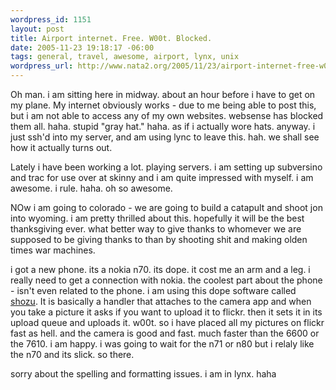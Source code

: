 ```yaml
--- 
wordpress_id: 1151
layout: post
title: Airport internet. Free. W00t. Blocked.
date: 2005-11-23 19:18:17 -06:00
tags: general, travel, awesome, airport, lynx, unix
wordpress_url: http://www.nata2.org/2005/11/23/airport-internet-free-w00t-blocked/
---
```

Oh man. i am sitting here in midway. about an hour before i have to get on my plane. My internet obviously works - due to me being able to post this, but i am not able to access any of my own websites. websense has blocked them all. haha. stupid "gray hat." haha. as if i actually wore hats. anyway. i just ssh'd into my server, and am using lync to leave this. hah. we shall see how it actually turns out.

Lately i have been working a lot. playing servers. i am setting up subversino and trac for use over at skinny and i am quite impressed with myself. i am awesome. i rule. haha. oh so awesome.

NOw i am going to colorado - we are going to build a catapult and shoot jon into wyoming. i am pretty thrilled about this. hopefully it will be the best thanksgiving ever. what better way to give thanks to whomever we are supposed to be giving thanks to than by shooting shit and making olden times war machines.

i got a new phone. its a nokia n70. its dope. it cost me an arm and a leg. i really need to get a connection with nokia. the coolest part about the phone - isn't even related to the phone. i am using this dope software called <a href="http://www.shozu.com">shozu</a>. It is basically a handler that attaches to the camera app and when you take a picture it asks if you want to upload it to flickr. then it sets it in its upload queue and uploads it. w00t. so i have placed all my pictures on flickr fast as hell. and the camera is good and fast. much faster than the 6600 or the 7610. i am happy. i was going to wait for the n71 or n80 but i relaly like the n70 and its slick. so there.

sorry about the spelling and formatting issues. i am in lynx.
haha
